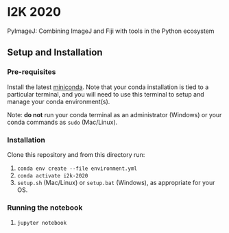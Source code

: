 # I2K 2020 
PyImageJ: Combining ImageJ and Fiji with tools in the Python ecosystem

## Setup and Installation

### Pre-requisites

Install the latest [miniconda](https://docs.conda.io/en/latest/miniconda.html). Note that your conda installation is tied to a particular terminal, and you will need to use this terminal to setup and manage your conda environment(s).

Note: **do not** run your conda terminal as an administrator (Windows) or your conda commands as `sudo` (Mac/Linux).

### Installation

Clone this repository and from this directory run:
1. `conda env create --file environment.yml`
1. `conda activate i2k-2020`
1. `setup.sh` (Mac/Linux) or `setup.bat` (Windows), as appropriate for your OS.

### Running the notebook 

1. `jupyter notebook`
